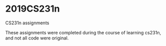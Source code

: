 # 2019CS231n
 CS231n assignments

These assignments were completed during the course of learning cs231n, and not all code were original.
